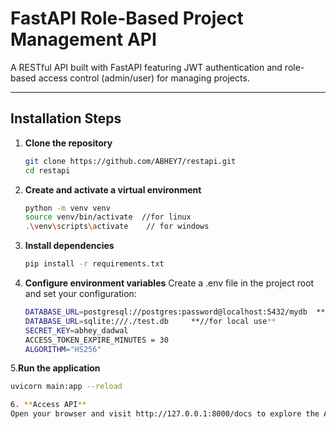 # FastAPI Role-Based Project Management API

A RESTful API built with FastAPI featuring JWT authentication and role-based access control (admin/user) for managing projects.

---

## Installation Steps

1. **Clone the repository**

   ```bash
   git clone https://github.com/ABHEY7/restapi.git
   cd restapi
   
2. **Create and activate a virtual environment**
    ```bash
   python -m venv venv
   source venv/bin/activate  //for linux
   .\venv\scripts\activate    // for windows

4. **Install dependencies**
   ```bash
   pip install -r requirements.txt

6. **Configure environment variables**
  Create a .env file in the project root and set your configuration:
    ```bash
   DATABASE_URL=postgresql://postgres:password@localhost:5432/mydb  **// for postgresql use**
   DATABASE_URL=sqlite:///./test.db     **//for local use**
   SECRET_KEY=abhey_dadwal
   ACCESS_TOKEN_EXPIRE_MINUTES = 30
    ALGORITHM="HS256"

5.**Run the application**
   ```bash
  uvicorn main:app --reload
  
6. **Access API**
   Open your browser and visit http://127.0.0.1:8000/docs to explore the API documentation.

